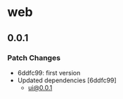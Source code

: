 # web

## 0.0.1

### Patch Changes

- 6ddfc99: first version
- Updated dependencies [6ddfc99]
  - ui@0.0.1
